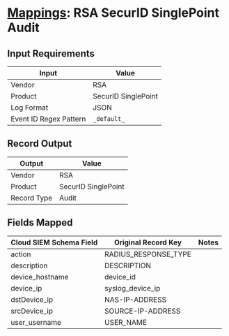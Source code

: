 # [Mappings](README.md): RSA SecurID SinglePoint Audit

## Input Requirements

|Input|Value|
|-----|-----|
|Vendor|RSA|
|Product|SecurID SinglePoint|
|Log Format|JSON|
|Event ID Regex Pattern|`_default_`|

## Record Output

|Output|Value|
|------|-----|
|Vendor|RSA|
|Product|SecurID SinglePoint|
|Record Type|Audit|

## Fields Mapped

|Cloud SIEM Schema Field|Original Record Key|Notes|
|-----------------------|-------------------|-----|
|action|RADIUS_RESPONSE_TYPE||
|description|DESCRIPTION||
|device_hostname|device_id||
|device_ip|syslog_device_ip||
|dstDevice_ip|NAS-IP-ADDRESS||
|srcDevice_ip|SOURCE-IP-ADDRESS||
|user_username|USER_NAME||

